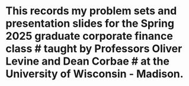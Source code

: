 # This records my problem sets and presentation slides for the Spring 2025 graduate corporate finance class  # taught by Professors Oliver Levine and Dean Corbae  # at the University of Wisconsin - Madison.  
